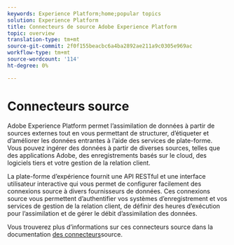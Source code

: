 ```yaml
---
keywords: Experience Platform;home;popular topics
solution: Experience Platform
title: Connecteurs de source Adobe Experience Platform
topic: overview
translation-type: tm+mt
source-git-commit: 2f0f155beacbc6a4ba2892ae211a9c0305e969ac
workflow-type: tm+mt
source-wordcount: '114'
ht-degree: 0%

---
```



# Connecteurs source

Adobe Experience Platform permet l’assimilation de données à partir de sources externes tout en vous permettant de structurer, d’étiqueter et d’améliorer les données entrantes à l’aide des services de plate-forme. Vous pouvez ingérer des données à partir de diverses sources, telles que des applications Adobe, des enregistrements basés sur le cloud, des logiciels tiers et votre gestion de la relation client.

La plate-forme d’expérience fournit une API RESTful et une interface utilisateur interactive qui vous permet de configurer facilement des connexions source à divers fournisseurs de données. Ces connexions source vous permettent d’authentifier vos systèmes d’enregistrement et vos services de gestion de la relation client, de définir des heures d’exécution pour l’assimilation et de gérer le débit d’assimilation des données.

Vous trouverez plus d’informations sur ces connecteurs source dans la documentation [des connecteurs](../sources/home.md)source.
